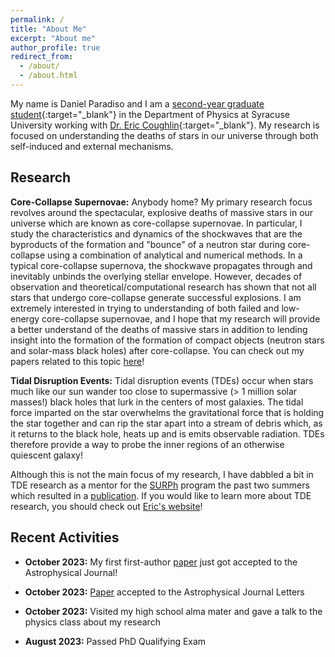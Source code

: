 ```yaml
---
permalink: /
title: "About Me"
excerpt: "About me"
author_profile: true
redirect_from: 
  - /about/
  - /about.html
---
```

My name is Daniel Paradiso and I am a [second-year graduate student](https://artsandsciences.syracuse.edu/people/graduate-students/daniel-paradiso/){:target="_blank"} in the Department of Physics at Syracuse University working with [Dr. Eric Coughlin](https://ecoughli.expressions.syr.edu/){:target="_blank"}. My research is focused on understanding the deaths of stars in our universe through both self-induced and external mechanisms. 

Research
------
**Core-Collapse Supernovae:** 
Anybody home?
My primary research focus revolves around the spectacular, explosive deaths of massive stars in our universe which are known as core-collapse supernovae. In particular, I study the characteristics and dynamics of the shockwaves that are the byproducts of the formation and "bounce" of a neutron star during core-collapse using a combination of analytical and numerical methods. In a typical core-collapse supernova, the shockwave propagates through and inevitably unbinds the overlying stellar envelope. However, decades of observation and theoretical/computational research has shown that not all stars that undergo core-collapse generate successful explosions. I am extremely interested in trying to understanding of both failed and low-energy core-collapse supernovae, and I hope that my research will provide a better understand of the deaths of massive stars in addition to lending insight into the formation of the formation of compact objects (neutron stars and solar-mass black holes) after core-collapse. You can check out my papers related to this topic [here](https://daparadiso.github.io/publication)!

**Tidal Disruption Events:**
Tidal disruption events (TDEs) occur when stars much like our sun wander too close to supermassive (> 1 million solar masses!) black holes that lurk in the centers of most galaxies. The tidal force imparted on the star overwhelms the gravitational force that is holding the star together and can rip the star apart into a stream of debris which, as it returns to the black hole, heats up and is emits observable radiation. TDEs therefore provide a way to probe the inner regions of an otherwise quiescent galaxy! 

Although this is not the main focus of my research, I have dabbled a bit in TDE research as a mentor for the [SURPh](https://daparadiso.github.io/outreach/) program the past two summers which resulted in a [publication](https://daparadiso.github.io/publication/2023-Bandopadhyay-etal). If you would like to learn more about TDE research, you should check out [Eric's website](https://ecoughli.expressions.syr.edu/research/)!

Recent Activities
------
- **October 2023:** My first first-author [paper](https://daparadiso.github.io/publication/2023-10-16-lowenergyexplosions) just got accepted to the Astrophysical Journal!

- **October 2023:** [Paper](https://daparadiso.github.io/publication/2023-Bandopadhyay-etal) accepted to the Astrophysical Journal Letters

- **October 2023:** Visited my high school alma mater and gave a talk to the physics class about my research

- **August 2023:** Passed PhD Qualifying Exam

